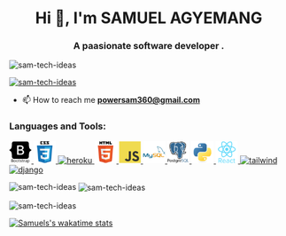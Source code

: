 <h1 align="center">Hi 👋, I'm SAMUEL AGYEMANG</h1>
<h3 align="center">A paasionate software developer .</h3>

<p align="left"> <img src="https://komarev.com/ghpvc/?username=sam-tech-ideas&label=Profile%20views&color=0e75b6&style=flat" alt="sam-tech-ideas" /> </p>

<p align="left"> <a href="https://github.com/ryo-ma/github-profile-trophy"><img src="https://github-profile-trophy.vercel.app/?username=sam-tech-ideas" alt="sam-tech-ideas" /></a> </p>

- 📫 How to reach me **powersam360@gmail.com**

<p align="left">
</p>

<h3 align="left">Languages and Tools:</h3>
<p align="left"> <a href="https://getbootstrap.com" target="_blank" rel="noreferrer"> <img src="https://raw.githubusercontent.com/devicons/devicon/master/icons/bootstrap/bootstrap-plain-wordmark.svg" alt="bootstrap" width="40" height="40"/> </a> <a href="https://www.w3schools.com/css/" target="_blank" rel="noreferrer"> <img src="https://raw.githubusercontent.com/devicons/devicon/master/icons/css3/css3-original-wordmark.svg" alt="css3" width="40" height="40"/> </a><a href="https://heroku.com" target="_blank" rel="noreferrer"> <img src="https://www.vectorlogo.zone/logos/heroku/heroku-icon.svg" alt="heroku" width="40" height="40"/> </a> <a href="https://www.w3.org/html/" target="_blank" rel="noreferrer"> <img src="https://raw.githubusercontent.com/devicons/devicon/master/icons/html5/html5-original-wordmark.svg" alt="html5" width="40" height="40"/> </a> <a href="https://developer.mozilla.org/en-US/docs/Web/JavaScript" target="_blank" rel="noreferrer"> <img src="https://raw.githubusercontent.com/devicons/devicon/master/icons/javascript/javascript-original.svg" alt="javascript" width="40" height="40"/> </a> <a href="https://www.mysql.com/" target="_blank" rel="noreferrer"> <img src="https://raw.githubusercontent.com/devicons/devicon/master/icons/mysql/mysql-original-wordmark.svg" alt="mysql" width="40" height="40"/> </a> <a href="https://www.postgresql.org" target="_blank" rel="noreferrer"> <img src="https://raw.githubusercontent.com/devicons/devicon/master/icons/postgresql/postgresql-original-wordmark.svg" alt="postgresql" width="40" height="40"/> </a> <a href="https://www.python.org" target="_blank" rel="noreferrer"> <img src="https://raw.githubusercontent.com/devicons/devicon/master/icons/python/python-original.svg" alt="python" width="40" height="40"/> </a> <a href="https://reactjs.org/" target="_blank" rel="noreferrer"> <img src="https://raw.githubusercontent.com/devicons/devicon/master/icons/react/react-original-wordmark.svg" alt="react" width="40" height="40"/> 
  </a> <a href="https://tailwindcss.com/" target="_blank" rel="noreferrer"> <img src="https://www.vectorlogo.zone/logos/tailwindcss/tailwindcss-icon.svg" alt="tailwind" width="40" height="40"/> </a> 
   </a> <a href="https://django.com/" target="_blank" rel="noreferrer"> <img src="https://www.svgrepo.com/show/353656/django.svg" alt="django" width="40" height="40"/> </a> </p>


<p><img align="left" src="https://github-readme-stats.vercel.app/api/top-langs?username=sam-tech-ideas&show_icons=true&locale=en&layout=compact" alt="sam-tech-ideas" /></p>

<p>&nbsp;<img align="center" src="https://github-readme-stats.vercel.app/api?username=sam-tech-ideas&show_icons=true&locale=en" alt="sam-tech-ideas" /></p>

<p><img align="center" src="https://github-readme-streak-stats.herokuapp.com/?user=sam-tech-ideas&" alt="sam-tech-ideas" /></p>

[![Samuels's wakatime stats](https://github-readme-stats.vercel.app/api/wakatime?username=Sam-Tech-Ideas&langs_count=8&layout=compact)](https://github.com/sam-tech-ideas/github-readme-stats)
